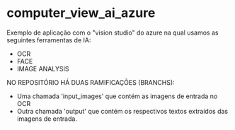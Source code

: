 # computer_view_ai_azure

Exemplo de aplicação com o "vision studio" do azure na qual usamos as seguintes ferramentas de IA: 
- OCR
- FACE
- IMAGE ANALYSIS

NO REPOSITÓRIO HÁ DUAS RAMIFICAÇÕES (BRANCHS):
- Uma chamada 'input_images' que contém as imagens de entrada no OCR
- Outra chamada 'output' que contém os respectivos textos extraídos das imagens de entrada.
